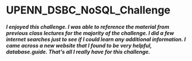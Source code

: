 # UPENN_DSBC_NoSQL_Challenge

##### I enjoyed this challenge. I was able to reference the material from previous class lectures for the majority of the challenge. I did a few internet searches just to see if I could learn any additional information. I came across a new website that I found to be very helpful, database.guide. That's all I really have for this challenge.